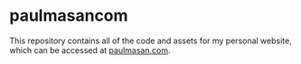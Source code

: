 # paulmasancom
This repository contains all of the code and assets for my personal website, which can be accessed at [paulmasan.com](https://paulmasan.com).
